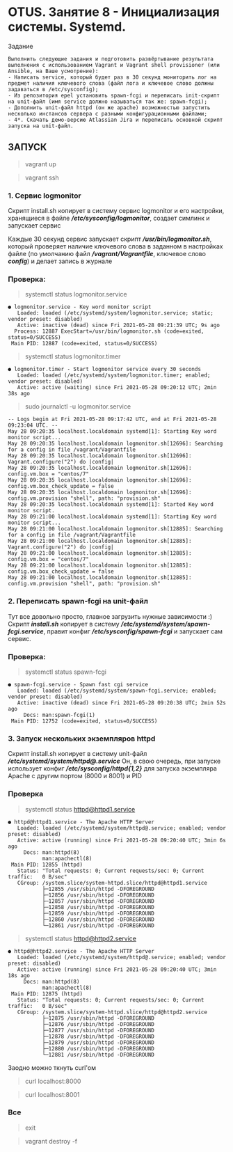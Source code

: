 # OTUS. Занятие 8 - Инициализация системы. Systemd. 

Задание
```
Выполнить следующие задания и подготовить развёртывание результата выполнения с использованием Vagrant и Vagrant shell provisioner (или Ansible, на Ваше усмотрение):
- Написать service, который будет раз в 30 секунд мониторить лог на предмет наличия ключевого слова (файл лога и ключевое слово должны задаваться в /etc/sysconfig);
- Из репозитория epel установить spawn-fcgi и переписать init-скрипт на unit-файл (имя service должно называться так же: spawn-fcgi);
- Дополнить unit-файл httpd (он же apache) возможностью запустить несколько инстансов сервера с разными конфигурационными файлами; 
- 4*. Скачать демо-версию Atlassian Jira и переписать основной скрипт запуска на unit-файл.
```

## ЗАПУСК

> vagrant up

> vagrant ssh

### 1. Сервис logmonitor

Скрипт install.sh копирует в систему сервис logmonitor и его настройки, хранящиеся в файле ***/etc/sysconfig/logmonitor***, создает симлинк и запускает сервис

Каждые 30 секунд сервис запускает скрипт ***/usr/bin/logmonitor.sh***, который проверяет наличие ключевого слова в заданном в настройках файле (по умолчанию файл ***/vagrant/Vagrantfile***, ключевое слово ***config***) и делает запись в журнале

### Проверка:
> systemctl status logmonitor.service
```
● logmonitor.service - Key word monitor script
   Loaded: loaded (/etc/systemd/system/logmonitor.service; static; vendor preset: disabled)
   Active: inactive (dead) since Fri 2021-05-28 09:21:39 UTC; 9s ago
  Process: 12887 ExecStart=/usr/bin/logmonitor.sh (code=exited, status=0/SUCCESS)
 Main PID: 12887 (code=exited, status=0/SUCCESS)
```
> systemctl status logmonitor.timer
```
● logmonitor.timer - Start logmonitor service every 30 seconds
   Loaded: loaded (/etc/systemd/system/logmonitor.timer; enabled; vendor preset: disabled)
   Active: active (waiting) since Fri 2021-05-28 09:20:12 UTC; 2min 38s ago
```
> sudo journalctl -u logmonitor.service
```
-- Logs begin at Fri 2021-05-28 09:17:42 UTC, end at Fri 2021-05-28 09:23:04 UTC. --
May 28 09:20:35 localhost.localdomain systemd[1]: Starting Key word monitor script...
May 28 09:20:35 localhost.localdomain logmonitor.sh[12696]: Searching for a config in file /vagrant/Vagrantfile
May 28 09:20:35 localhost.localdomain logmonitor.sh[12696]: Vagrant.configure("2") do |config|
May 28 09:20:35 localhost.localdomain logmonitor.sh[12696]: config.vm.box = "centos/7"
May 28 09:20:35 localhost.localdomain logmonitor.sh[12696]: config.vm.box_check_update = false
May 28 09:20:35 localhost.localdomain logmonitor.sh[12696]: config.vm.provision "shell", path: "provision.sh"
May 28 09:20:35 localhost.localdomain systemd[1]: Started Key word monitor script.
May 28 09:21:00 localhost.localdomain systemd[1]: Starting Key word monitor script...
May 28 09:21:00 localhost.localdomain logmonitor.sh[12885]: Searching for a config in file /vagrant/Vagrantfile
May 28 09:21:00 localhost.localdomain logmonitor.sh[12885]: Vagrant.configure("2") do |config|
May 28 09:21:00 localhost.localdomain logmonitor.sh[12885]: config.vm.box = "centos/7"
May 28 09:21:00 localhost.localdomain logmonitor.sh[12885]: config.vm.box_check_update = false
May 28 09:21:00 localhost.localdomain logmonitor.sh[12885]: config.vm.provision "shell", path: "provision.sh"
```
### 2. Переписать spawn-fcgi на unit-файл 

Тут все довольно просто, главное загрузить нужные зависимости :)
Скрипт ***install.sh*** копирует в систему ***/etc/systemd/system/spawn-fcgi.service***, правит конфиг ***/etc/sysconfig/spawn-fcgi*** и запускает сам сервис.

### Проверка:

> systemctl status spawn-fcgi
```
● spawn-fcgi.service - Spawn fast cgi service
   Loaded: loaded (/etc/systemd/system/spawn-fcgi.service; enabled; vendor preset: disabled)
   Active: inactive (dead) since Fri 2021-05-28 09:20:38 UTC; 2min 52s ago
     Docs: man:spawn-fcgi(1)
 Main PID: 12752 (code=exited, status=0/SUCCESS)
```
### 3. Запуск нескольких экземпляров httpd

Скрипт install.sh копирует в систему unit-файл ***/etc/systemd/system/httpd@.service***
Он, в свою очередь, при запуске использует конфиг ***/etc/sysconfig/httpd{1,2}*** для запуска экземпляра Apache с другим портом (8000 и 8001) и PID 

### Проверка
> systemctl status httpd@httpd1.service
```
● httpd@httpd1.service - The Apache HTTP Server
   Loaded: loaded (/etc/systemd/system/httpd@.service; enabled; vendor preset: disabled)
   Active: active (running) since Fri 2021-05-28 09:20:40 UTC; 3min 6s ago
     Docs: man:httpd(8)
           man:apachectl(8)
 Main PID: 12855 (httpd)
   Status: "Total requests: 0; Current requests/sec: 0; Current traffic:   0 B/sec"
   CGroup: /system.slice/system-httpd.slice/httpd@httpd1.service
           ├─12855 /usr/sbin/httpd -DFOREGROUND
           ├─12856 /usr/sbin/httpd -DFOREGROUND
           ├─12857 /usr/sbin/httpd -DFOREGROUND
           ├─12858 /usr/sbin/httpd -DFOREGROUND
           ├─12859 /usr/sbin/httpd -DFOREGROUND
           ├─12860 /usr/sbin/httpd -DFOREGROUND
           └─12861 /usr/sbin/httpd -DFOREGROUND
```
> systemctl status httpd@httpd2.service
```
● httpd@httpd2.service - The Apache HTTP Server
   Loaded: loaded (/etc/systemd/system/httpd@.service; enabled; vendor preset: disabled)
   Active: active (running) since Fri 2021-05-28 09:20:40 UTC; 3min 18s ago
     Docs: man:httpd(8)
           man:apachectl(8)
 Main PID: 12875 (httpd)
   Status: "Total requests: 0; Current requests/sec: 0; Current traffic:   0 B/sec"
   CGroup: /system.slice/system-httpd.slice/httpd@httpd2.service
           ├─12875 /usr/sbin/httpd -DFOREGROUND
           ├─12876 /usr/sbin/httpd -DFOREGROUND
           ├─12877 /usr/sbin/httpd -DFOREGROUND
           ├─12878 /usr/sbin/httpd -DFOREGROUND
           ├─12879 /usr/sbin/httpd -DFOREGROUND
           ├─12880 /usr/sbin/httpd -DFOREGROUND
           └─12881 /usr/sbin/httpd -DFOREGROUND
```
Заодно можно ткнуть curl'ом
> curl localhost:8000

> curl localhost:8001

### Все
> exit

> vagrant destroy -f